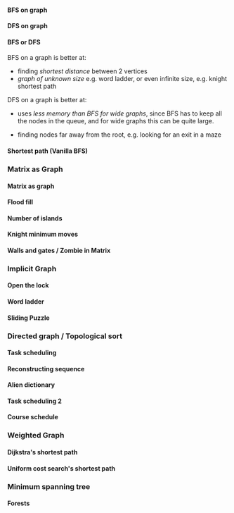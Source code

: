 #### BFS on graph

#### DFS on graph

#### BFS or DFS

BFS on a graph is better at:

- finding *shortest distance* between 2 vertices
- *graph of unknown size* e.g. word ladder, or even infinite size, e.g. knight shortest path

DFS on a graph is better at:

- uses *less memory than BFS for wide graphs*, since BFS has to keep all the nodes in the queue, and for wide graphs this can be quite large.

- finding nodes far away from the root, e.g. looking for an exit in a maze

  

#### Shortest path (Vanilla BFS)

### Matrix as Graph

#### Matrix as graph

#### Flood fill

#### Number of islands

#### Knight minimum moves

#### Walls and gates / Zombie in Matrix

### Implicit Graph

#### Open the lock

#### Word ladder

#### Sliding Puzzle

### Directed graph / Topological sort

#### Task scheduling

#### Reconstructing sequence

#### Alien dictionary

#### Task scheduling 2

#### Course schedule

### Weighted Graph

#### Dijkstra's shortest path

#### Uniform cost search's shortest path

### Minimum spanning tree

#### Forests

